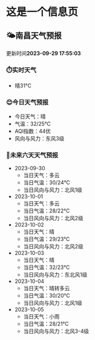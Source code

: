 # 这是一个信息页 
## 🌤️**南昌**天气预报
更新时间**2023-09-29 17:55:03**
### ⏱️实时天气
- 晴31℃
### 😊今日天气预报
- 今日天气：晴
- 气温：32/25℃
- AQI指数：44优
- 风向与风力：东风3级
### 🤩未来六天天气预报
- 2023-09-30
  - 当日天气：多云
  - 当日气温：30/24℃
  - 当日风向与风力：北风1级
- 2023-10-01
  - 当日天气：多云
  - 当日气温：28/22℃
  - 当日风向与风力：北风2级
- 2023-10-02
  - 当日天气：晴
  - 当日气温：29/23℃
  - 当日风向与风力：北风2级
- 2023-10-03
  - 当日天气：晴
  - 当日气温：32/23℃
  - 当日风向与风力：东北风1级
- 2023-10-04
  - 当日天气：晴转多云
  - 当日气温：30/20℃
  - 当日风向与风力：北风1级
- 2023-10-05
  - 当日天气：小雨
  - 当日气温：28/21℃
  - 当日风向与风力：北风3-4级

